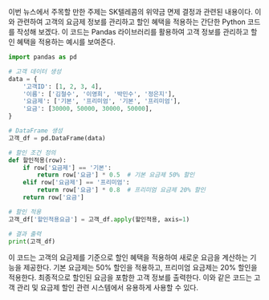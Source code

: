 이번 뉴스에서 주목할 만한 주제는 SK텔레콤의 위약금 면제 결정과 관련된 내용이다. 이와 관련하여 고객의 요금제 정보를 관리하고 할인 혜택을 적용하는 간단한 Python 코드를 작성해 보겠다. 이 코드는 Pandas 라이브러리를 활용하여 고객 정보를 관리하고 할인 혜택을 적용하는 예시를 보여준다.

```python
import pandas as pd

# 고객 데이터 생성
data = {
    '고객ID': [1, 2, 3, 4],
    '이름': ['김철수', '이영희', '박민수', '정은지'],
    '요금제': ['기본', '프리미엄', '기본', '프리미엄'],
    '요금': [30000, 50000, 30000, 50000],
}

# DataFrame 생성
고객_df = pd.DataFrame(data)

# 할인 조건 정의
def 할인적용(row):
    if row['요금제'] == '기본':
        return row['요금'] * 0.5  # 기본 요금제 50% 할인
    elif row['요금제'] == '프리미엄':
        return row['요금'] * 0.8  # 프리미엄 요금제 20% 할인
    return row['요금']

# 할인 적용
고객_df['할인적용요금'] = 고객_df.apply(할인적용, axis=1)

# 결과 출력
print(고객_df)
```

이 코드는 고객의 요금제를 기준으로 할인 혜택을 적용하여 새로운 요금을 계산하는 기능을 제공한다. 기본 요금제는 50% 할인을 적용하고, 프리미엄 요금제는 20% 할인을 적용한다. 최종적으로 할인된 요금을 포함한 고객 정보를 출력한다. 이와 같은 코드는 고객 관리 및 요금제 할인 관련 시스템에서 유용하게 사용할 수 있다.
